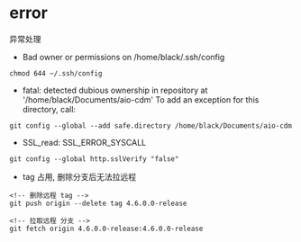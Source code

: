 # error
异常处理

- Bad owner or permissions on /home/black/.ssh/config
```shell
chmod 644 ~/.ssh/config
```

- fatal: detected dubious ownership in repository at '/home/black/Documents/aio-cdm'
To add an exception for this directory, call:
```shell
git config --global --add safe.directory /home/black/Documents/aio-cdm
```

- SSL_read: SSL_ERROR_SYSCALL
```shell
git config --global http.sslVerify "false"
```

- tag 占用, 删除分支后无法拉远程
```shell
<!-- 删除远程 tag -->
git push origin --delete tag 4.6.0.0-release

<!-- 拉取远程 分支 -->
git fetch origin 4.6.0.0-release:4.6.0.0-release
```
